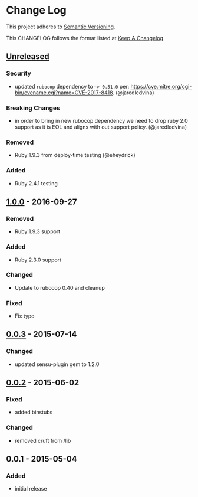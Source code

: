 # Change Log
This project adheres to [Semantic Versioning](http://semver.org/).

This CHANGELOG follows the format listed at [Keep A Changelog](http://keepachangelog.com/)

## [Unreleased]
### Security
- updated `rubocop` dependency to `~> 0.51.0` per: https://cve.mitre.org/cgi-bin/cvename.cgi?name=CVE-2017-8418. (@jaredledvina)

### Breaking Changes
- in order to bring in new rubocop dependency we need to drop ruby 2.0 support as it is EOL and aligns with out support policy. (@jaredledvina)

### Removed
- Ruby 1.9.3 from deploy-time testing (@eheydrick)

### Added
- Ruby 2.4.1 testing

## [1.0.0] - 2016-09-27
### Removed
- Ruby 1.9.3 support

### Added
- Ruby 2.3.0 support

### Changed
- Update to rubocop 0.40 and cleanup

### Fixed
- Fix typo

## [0.0.3] - 2015-07-14
### Changed
- updated sensu-plugin gem to 1.2.0

## [0.0.2] - 2015-06-02
### Fixed
- added binstubs

### Changed
- removed cruft from /lib

## 0.0.1 - 2015-05-04
### Added
- initial release

[Unreleased]: https://github.com/sensu-plugins/sensu-plugins-conntrack/compare/1.0.0...HEAD
[1.0.0]: https://github.com/sensu-plugins/sensu-plugins-conntrack/compare/0.0.3...1.0.0
[0.0.3]: https://github.com/sensu-plugins/sensu-plugins-conntrack/compare/0.0.2...0.0.3
[0.0.2]: https://github.com/sensu-plugins/sensu-plugins-conntrack/compare/0.0.1...0.0.2
